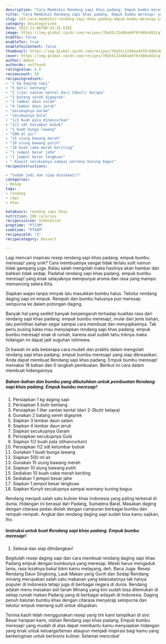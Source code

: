 ```yaml
---
description: "Cara Membikin Rendang sapi khas padang. Empuk bumbu meresap! yang Lezat Sekali"
title: "Cara Membikin Rendang sapi khas padang. Empuk bumbu meresap! yang Lezat Sekali"
slug: 143-cara-membikin-rendang-sapi-khas-padang-empuk-bumbu-meresap-yang-lezat-sekali
category: Uncategorized
date: 2022-11-06T00:43:15.630Z
image: https://img-global.cpcdn.com/recipes/70a55c22d4bad4f9/680x482cq70/rendang-sapi-khas-padang-empuk-bumbu-meresap-foto-resep-utama.jpg
hideToc: false
enableToc: true
enableTocContent: false
thumbnail: https://img-global.cpcdn.com/recipes/70a55c22d4bad4f9/680x482cq70/rendang-sapi-khas-padang-empuk-bumbu-meresap-foto-resep-utama.jpg
cover: https://img-global.cpcdn.com/recipes/70a55c22d4bad4f9/680x482cq70/rendang-sapi-khas-padang-empuk-bumbu-meresap-foto-resep-utama.jpg
author: Admin
authorAv: notfound
ratingvalue: 4.8
reviewcount: 20
recipeingredient:
- "1 kg daging sapi"
- "5 butir kentang"
- "1 liter santan kental dari 23butir kelapa"
- "2 batang sereh digeprek"
- "3 lembar daun salam"
- "4 lembar daun jeruk"
- "secukupnya Garam"
- "secukupnya Gula"
- "1/2 buah pala dihancurkan"
- "1/2 sdt ketumbar bubuk"
- "1 buah bunga lawang"
- "500 ml air"
- "15 siung bawang merah"
- "10 siung bawang putih"
- "10 buah cabe merah keriting"
- "1 jempol besar jahe"
- "1 jempol besar lengkuas"
- " Kunyit secukupnya sampai warnany kuning bagus"
recipeinstructions:

- "Sudah jadi dan siap dinikmati!"
categories:
- Resep
tags:
- rendang
- sapi
- khas

katakunci: rendang sapi khas 
nutrition: 286 calories
recipecuisine: Indonesian
preptime: "PT13M"
cooktime: "PT46M"
recipeyield: "3"
recipecategory: Dessert

---
```





Lagi mencari inspirasi resep rendang sapi khas padang. empuk bumbu meresap! yang unik? Cara membuatnya sangat tidak terlalu sulit namun tidak gampang juga. Kalau salah mengolah maka hasilnya akan hambar dan bahkan tidak sedap. Padahal rendang sapi khas padang. empuk bumbu meresap! yang enak selayaknya mempunyai aroma dan rasa yang mampu memancing selera Kita.





Siapkan wajan tanpa minyak lalu masukkan bumbu halus. Tekstur rendang daging sapi ini empuk. Rempah dan bumbu halusnya pun meresap sempurna ke dalam potongan daging.

Banyak hal yang sedikit banyak berpengaruh terhadap kualitas rasa dari rendang sapi khas padang. empuk bumbu meresap!, mulai dari jenis bahan, lalu pemilihan bahan segar sampai cara membuat dan menyajikannya. Tak perlu pusing kalau mau menyiapkan rendang sapi khas padang. empuk bumbu meresap! enak di rumah, karena asal sudah tahu triknya maka hidangan ini dapat jadi suguhan istimewa.






Di bawah ini ada beberapa cara mudah dan praktis dalam mengolah rendang sapi khas padang. empuk bumbu meresap! yang siap dikreasikan. Anda dapat membuat Rendang sapi khas padang. Empuk bumbu meresap! memakai 18 bahan dan 0 langkah pembuatan. Berikut ini cara dalam membuat hidangannya.

<!--inarticleads1-->

##### Bahan-bahan dan bumbu yang dibutuhkan untuk pembuatan Rendang sapi khas padang. Empuk bumbu meresap!:

1. Persiapkan 1 kg daging sapi
1. Persiapkan 5 butir kentang
1. Persiapkan 1 liter santan kental (dari 2-3butir kelapa)
1. Gunakan 2 batang sereh digeprek
1. Siapkan 3 lembar daun salam
1. Siapkan 4 lembar daun jeruk
1. Siapkan secukupnya Garam
1. Persiapkan secukupnya Gula
1. Siapkan 1/2 buah pala (dihancurkan)
1. Persiapkan 1/2 sdt ketumbar bubuk
1. Gunakan 1 buah bunga lawang
1. Siapkan 500 ml air
1. Gunakan 15 siung bawang merah
1. Siapkan 10 siung bawang putih
1. Sediakan 10 buah cabe merah keriting
1. Sediakan 1 jempol besar jahe
1. Siapkan 1 jempol besar lengkuas
1. Siapkan  Kunyit secukupnya sampai warnany kuning bagus


Rendang menjadi salah satu kuliner khas Indonesia yang paling terkenal di dunia. Hidangan ini berasal dari Padang, Sumatera Barat. Masakan daging dengan citarasa pedas diolah dengan campuran berbagai bumbu dan rempah-rempah. Angkat dan rendang daging sapi sudah bisa kamu sajikan, lho. 

<!--inarticleads2-->

##### Instruksi untuk buat Rendang sapi khas padang. Empuk bumbu meresap!:


1. Selesai dan siap dihidangkan!

Begitulah resep daging sapi dan cara membuat rendang daging sapi khas Padang empuk dengan bumbunya yang meresap. Meski harus mengaduk lama, rasa lezatnya bakal bikin kamu melayang, deh. Baca Juga: Resep Rendang Daun Singkong, Lauk Makan yang Gurih dan Sedap Rendang minang merupakan salah satu makanan yang kelezatannya tak hanya populer di Indonesia tetapi juga di berbagai negara di dunia. Rendang adalah menu masakan asli tanah Minang yang kini sudah bisa ditemukan di setiap rumah makan Padang yang di berbagai wilayah di Indonesia. Daging penuh balutan bumbu khas dengan citarasa menyerap sempurna dan tekstur empuk memang sulit untuk dilupakan. 

Terima kasih telah menggunakan resep yang tim kami tampilkan di sini. Besar harapan kami, olahan Rendang sapi khas padang. Empuk bumbu meresap! yang mudah di atas dapat membantu kamu menyiapkan hidangan yang enak untuk keluarga/teman ataupun menjadi inspirasi bagi kamu yang berkeinginan untuk berbisnis kuliner. Selamat mencoba!
